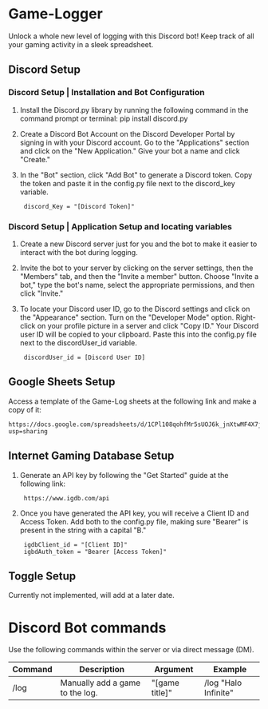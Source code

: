 # Game-Logger
Unlock a whole new level of logging with this Discord bot! Keep track of all your gaming activity in a sleek spreadsheet.

## Discord Setup

### Discord Setup | Installation and Bot Configuration

1. Install the Discord.py library by running the following command in the command prompt or terminal:
        pip install discord.py

2. Create a Discord Bot Account on the Discord Developer Portal by signing in with your Discord account. Go to the "Applications" section and click on the "New Application." Give your bot a name and click "Create."

3. In the "Bot" section, click "Add Bot" to generate a Discord token. Copy the token and paste it in the config.py file next to the discord_key variable.
    
        discord_Key = "[Discord Token]"

### Discord Setup | Application Setup and locating variables

1. Create a new Discord server just for you and the bot to make it easier to interact with the bot during logging.

2. Invite the bot to your server by clicking on the server settings, then the "Members" tab, and then the "Invite a member" button. Choose "Invite a bot," type the bot's name, select the appropriate permissions, and then click "Invite."

3. To locate your Discord user ID, go to the Discord settings and click on the "Appearance" section. Turn on the "Developer Mode" option. Right-click on your profile picture in a server and click "Copy ID." Your Discord user ID will be copied to your clipboard. Paste this into the config.py file next to the discordUser_id variable.

        discordUser_id = [Discord User ID]

## Google Sheets Setup

Access a template of the Game-Log sheets at the following link and make a copy of it:

    https://docs.google.com/spreadsheets/d/1CPl108qohfMr5sUOJ6k_jnXtwMF4X7js1d38jUbCv0c/edit?usp=sharing

## Internet Gaming Database Setup

1. Generate an API key by following the "Get Started" guide at the following link:

        https://www.igdb.com/api
        
2. Once you have generated the API key, you will receive a Client ID and Access Token. Add both to the config.py file, making sure "Bearer" is present in the string with a capital "B."

        igdbClient_id = "[Client ID]"
        igbdAuth_token = "Bearer [Access Token]"
        
## Toggle Setup

Currently not implemented, will add at a later date.

# Discord Bot commands

Use the following commands within the server or via direct message (DM).

| Command  | Description | Argument  | Example |
| ------------- | ------------- |------------- | ------------- |
| /log  | Manually add a game to the log.  | "[game title]"  | /log "Halo Infinite"  |
